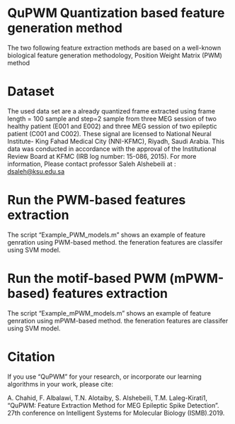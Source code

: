 # QuPWM Quantization based feature generation method
 The two following feature extraction methods  are based on a well-known biological feature generation methodology, Position Weight Matrix (PWM) method
# Dataset  
The used data set are a already quantized frame extracted using frame length = 100 sample and step=2 sample from three MEG session of  two healthy patient (E001 and E002) and three MEG session of  two epileptic  patient (C001 and C002).
These signal are licensed to National Neural Institute- King Fahad Medical City (NNI-KFMC), Riyadh, Saudi Arabia. 
This data was conducted in accordance with the approval of the Institutional Review Board at KFMC (IRB log number: 15-086, 2015).
For more information, Please contact professor  Saleh Alshebeili at : dsaleh@ksu.edu.sa

# Run the PWM-based features extraction  
The script “Example_PWM_models.m” shows an example of feature genration using PWM-based method. the feneration features are classifer using SVM model.

# Run the motif-based PWM (mPWM-based)  features extraction  
The script “Example_mPWM_models.m” shows an example of feature genration using mPWM-based method. the feneration features are classifer using SVM model.

# Citation
If you use “QuPWM” for your research, or incorporate our learning algorithms in your work, please cite:

A. Chahid, F. Albalawi, T.N.   Alotaiby, S. Alshebeili, T.M. Laleg-Kirati1, “QuPWM:  Feature Extraction Method for MEG Epileptic Spike Detection”. 27th conference on Intelligent Systems for Molecular Biology (ISMB).2019.
